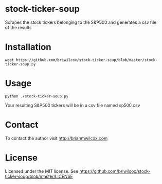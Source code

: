 stock-ticker-soup
=================

Scrapes the stock tickers belonging to the S&amp;P500 and generates a csv file of the results

# Installation
	wget https://github.com/briwilcox/stock-ticker-soup/blob/master/stock-ticker-soup.py

# Usage
	python ./stock-ticker-soup.py

Your resulting S&P500 tickers will be in a csv file named sp500.csv

# Contact
To contact the author visit http://brianmwilcox.com

# License
Licensed under the MIT license. See https://github.com/briwilcox/stock-ticker-soup/blob/master/LICENSE
